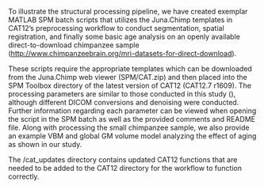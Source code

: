 To illustrate the structural processing pipeline, we have created exemplar MATLAB SPM batch scripts that utilizes the Juna.Chimp templates in CAT12’s preprocessing workflow to conduct segmentation, spatial registration, and finally some basic age analysis on an openly available direct-to-download chimpanzee sample (http://www.chimpanzeebrain.org/mri-datasets-for-direct-download). 

These scripts require the appropriate templates which can be downloaded from the Juna.Chimp web viewer (SPM/CAT.zip) and then placed into the SPM Toolbox directory of the latest version of CAT12 (CAT12.7 r1609). The processing parameters are similar to those conducted in this study (), although different DICOM conversions and denoising were conducted. Further information regarding each parameter can be viewed when opening the script in the SPM batch as well as the provided comments and README file. Along with processing the small chimpanzee sample, we also provide an example VBM and global GM volume model analyzing the effect of aging as shown in our study. 

The /cat_updates directory contains updated CAT12 functions that are needed to be added to the CAT12 directory for the workflow to function correctly.
